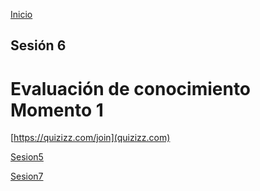 <!-- No borrar o modificar -->
[Inicio](./index.md)

## Sesión 6


# Evaluación de conocimiento Momento 1

[https://quizizz.com/join](quizizz.com)

[Sesion5](https://xeduark.github.io/Evidencias_introduccion_a_la_programacion/sesion5.html)


[Sesion7](https://xeduark.github.io/Evidencias_introduccion_a_la_programacion/sesion7.html)




